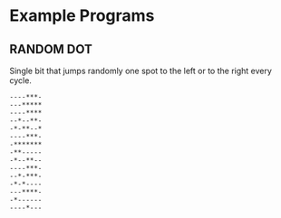 Example Programs
================

RANDOM DOT
----------
Single bit that jumps randomly one spot to the left or to the right every cycle.
```
----***-
---*****
----****
--*--**-
-*-**--*
----***-
-*******
-**-----
-*--**--
----***-
--*-***-
-*-*----
---****-
-*------
----*---
```
